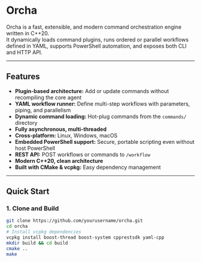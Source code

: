 # Orcha

Orcha is a fast, extensible, and modern command orchestration engine written in C++20.  
It dynamically loads command plugins, runs ordered or parallel workflows defined in YAML, supports PowerShell automation, and exposes both CLI and HTTP API.

---

## Features

- **Plugin-based architecture:** Add or update commands without recompiling the core agent
- **YAML workflow runner:** Define multi-step workflows with parameters, piping, and parallelism
- **Dynamic command loading:** Hot-plug commands from the `commands/` directory
- **Fully asynchronous, multi-threaded**
- **Cross-platform:** Linux, Windows, macOS
- **Embedded PowerShell support:** Secure, portable scripting even without host PowerShell
- **REST API:** POST workflows or commands to `/workflow`
- **Modern C++20, clean architecture**
- **Built with CMake & vcpkg:** Easy dependency management

---

## Quick Start

### 1. Clone and Build

```bash
git clone https://github.com/yourusername/orcha.git
cd orcha
# Install vcpkg dependencies
vcpkg install boost-thread boost-system cpprestsdk yaml-cpp
mkdir build && cd build
cmake ..
make
